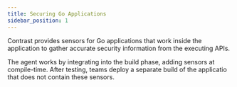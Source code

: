 ```yaml
---
title: Securing Go Applications
sidebar_position: 1
---
```


Contrast provides sensors for Go applications that work inside the application to gather accurate security information from the executing APIs.

The agent works by integrating into the build phase, adding sensors at compile-time. After testing, teams deploy a separate build of the applicatio that does not contain these sensors.
